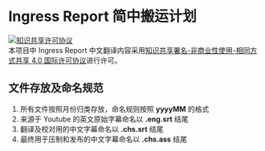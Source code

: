 # Ingress Report 简中搬运计划

<a rel="license" href="http://creativecommons.org/licenses/by-nc-sa/4.0/"><img alt="知识共享许可协议" style="border-width:0" src="https://i.creativecommons.org/l/by-nc-sa/4.0/80x15.png" /></a><br />本项目中 Ingress Report 中文翻译内容采用<a rel="license" href="http://creativecommons.org/licenses/by-nc-sa/4.0/">知识共享署名-非商业性使用-相同方式共享 4.0 国际许可协议</a>进行许可。

<h2>文件存放及命名规范</h2>
<ol>
	<li>所有文件按照月份归类存放，命名规则按照 <strong>yyyyMM</strong> 的格式</li>
	<li>来源于 Youtube 的英文原始字幕命名以 <strong>.eng.srt</strong> 结尾</li>
	<li>翻译及校对用的中文字幕命名以 <strong>.chs.srt</strong> 结尾</li>
	<li>最终用于压制和发布的中文字幕命名以 <strong>.chs.ass</strong> 结尾</li>
</ol>

